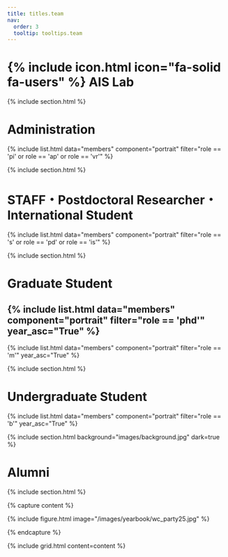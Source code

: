 ```yaml
---
title: titles.team
nav:
  order: 3
  tooltip: tooltips.team
---
```


# {% include icon.html icon="fa-solid fa-users" %} AIS Lab

{% include section.html %}
# Administration
{% include list.html data="members" component="portrait" filter="role == 'pi' or role == 'ap' or role == 'vr'" %}

{% include section.html %}
# STAFF・Postdoctoral Researcher・International Student
{% include list.html data="members" component="portrait" filter="role == 's' or role == 'pd' or role == 'is'" %}

{% include section.html %}
# Graduate Student
{% include list.html data="members" component="portrait" filter="role == 'phd'" year_asc="True" %}
---
{% include list.html data="members" component="portrait" filter="role == 'm'" year_asc="True" %}


{% include section.html %}
# Undergraduate Student
{% include list.html data="members" component="portrait" filter="role == 'b'" year_asc="True" %}

{% include section.html background="images/background.jpg" dark=true %}

# Alumni

{% include section.html %}

{% capture content %}

{% include figure.html image="/images/yearbook/wc_party25.jpg" %}

{% endcapture %}

{% include grid.html content=content %}
